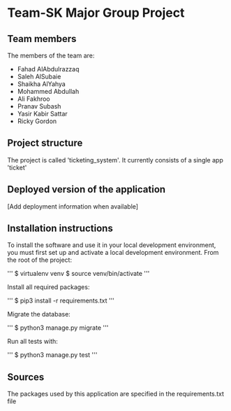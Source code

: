 # Team-SK Major Group Project

## Team members
The members of the team are:
* Fahad AlAbdulrazzaq
* Saleh AlSubaie
* Shaikha AlYahya
* Mohammed Abdullah
* Ali Fakhroo
* Pranav Subash
* Yasir Kabir Sattar
* Ricky Gordon

## Project structure
The project is called 'ticketing_system'. It currently consists of a single app 'ticket'

## Deployed version of the application
[Add deployment information when available]

## Installation instructions
To install the software and use it in your local development environment, you must first set up and activate a local development environment. From the root of the project:

'''
$ virtualenv venv
$ source venv/bin/activate
'''

Install all required packages:

'''
$ pip3 install -r requirements.txt
'''

Migrate the database:

'''
$ python3 manage.py migrate
'''

Run all tests with:

'''
$ python3 manage.py test
'''

## Sources
The packages used by this application are specified in the requirements.txt file
